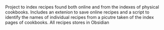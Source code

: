 Project to index recipes found both online and from the indexes of physical cookbooks. Includes an extenion to save online recipes and a script to identify the names of individual recipes from a picutre taken of the index pages of cookbooks. All recipes stores in Obsidian
